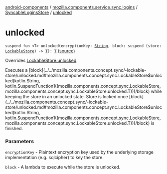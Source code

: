 [android-components](../../index.md) / [mozilla.components.service.sync.logins](../index.md) / [SyncableLoginsStore](index.md) / [unlocked](./unlocked.md)

# unlocked

`suspend fun <T> unlocked(encryptionKey: `[`String`](https://kotlinlang.org/api/latest/jvm/stdlib/kotlin/-string/index.html)`, block: suspend (store: `[`LockableStore`](../../mozilla.components.concept.sync/-lockable-store/index.md)`) -> `[`T`](unlocked.md#T)`): `[`T`](unlocked.md#T) [(source)](https://github.com/mozilla-mobile/android-components/blob/master/components/service/sync-logins/src/main/java/mozilla/components/service/sync/logins/AsyncLoginsStorage.kt#L403)

Overrides [LockableStore.unlocked](../../mozilla.components.concept.sync/-lockable-store/unlocked.md)

Executes a [block](../../mozilla.components.concept.sync/-lockable-store/unlocked.md#mozilla.components.concept.sync.LockableStore$unlocked(kotlin.String, kotlin.SuspendFunction1((mozilla.components.concept.sync.LockableStore, mozilla.components.concept.sync.LockableStore.unlocked.T)))/block) while keeping the store in an unlocked state. Store is locked once [block](../../mozilla.components.concept.sync/-lockable-store/unlocked.md#mozilla.components.concept.sync.LockableStore$unlocked(kotlin.String, kotlin.SuspendFunction1((mozilla.components.concept.sync.LockableStore, mozilla.components.concept.sync.LockableStore.unlocked.T)))/block) is finished.

### Parameters

`encryptionKey` - Plaintext encryption key used by the underlying storage implementation (e.g. sqlcipher)
to key the store.

`block` - A lambda to execute while the store is unlocked.